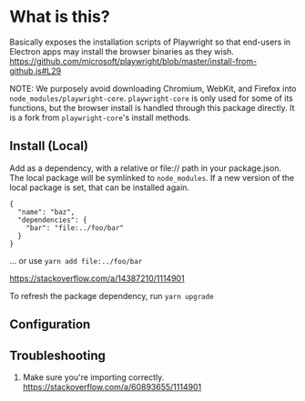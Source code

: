 # What is this?

Basically exposes the installation scripts of Playwright so that end-users in Electron apps may install the browser binaries as they wish.
https://github.com/microsoft/playwright/blob/master/install-from-github.js#L29

NOTE: We purposely avoid downloading Chromium, WebKit, and Firefox into `node_modules/playwright-core`. `playwright-core` is only used for some of its functions, but the browser install is handled through this package directly. It is a fork from `playwright-core`'s install methods.

## Install (Local)

Add as a dependency, with a relative or file:// path in your package.json. The local package will be symlinked to `node_modules`. If a new version of the local package is set, that can be installed again.

```
{
  "name": "baz",
  "dependencies": {
    "bar": "file:../foo/bar"
  }
}
```

... or use `yarn add file:../foo/bar`

https://stackoverflow.com/a/14387210/1114901

To refresh the package dependency, run `yarn upgrade`

## Configuration

## Troubleshooting

1. Make sure you're importing correctly. https://stackoverflow.com/a/60893655/1114901
